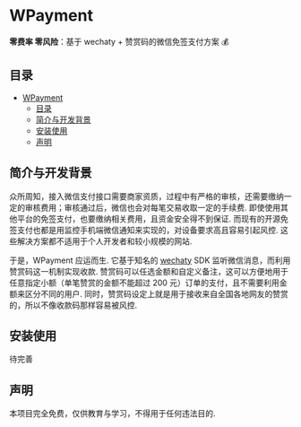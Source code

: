 # WPayment

**零费率 零风险**：基于 wechaty + 赞赏码的微信免签支付方案 💰

## 目录

- [WPayment](#wpayment)
  - [目录](#目录)
  - [简介与开发背景](#简介与开发背景)
  - [安装使用](#安装使用)
  - [声明](#声明)

## 简介与开发背景

众所周知，接入微信支付接口需要商家资质，过程中有严格的审核，还需要缴纳一定的审核费用；审核通过后，微信也会对每笔交易收取一定的手续费. 即使使用其他平台的免签支付，也要缴纳相关费用，且资金安全得不到保证. 而现有的开源免签支付也都是用监控手机端微信通知来实现的，对设备要求高且容易引起风控. 这些解决方案都不适用于个人开发者和较小规模的网站.

于是，WPayment 应运而生. 它基于知名的 [wechaty](https://github.com/wechaty/wechaty) SDK 监听微信消息，而利用赞赏码这一机制实现收款. 赞赏码可以任选金额和自定义备注，这可以方便地用于任意指定小额（单笔赞赏的金额不能超过 200 元）订单的支付，且不需要利用金额来区分不同的用户. 同时，赞赏码设定上就是用于接收来自全国各地网友的赞赏的，所以不像收款码那样容易被风控.

## 安装使用

待完善

## 声明

本项目完全免费，仅供教育与学习，不得用于任何违法目的.